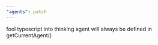 ```yaml
---
"agents": patch
---
```


fool typescript into thinking agent will always be defined in getCurrentAgent()
